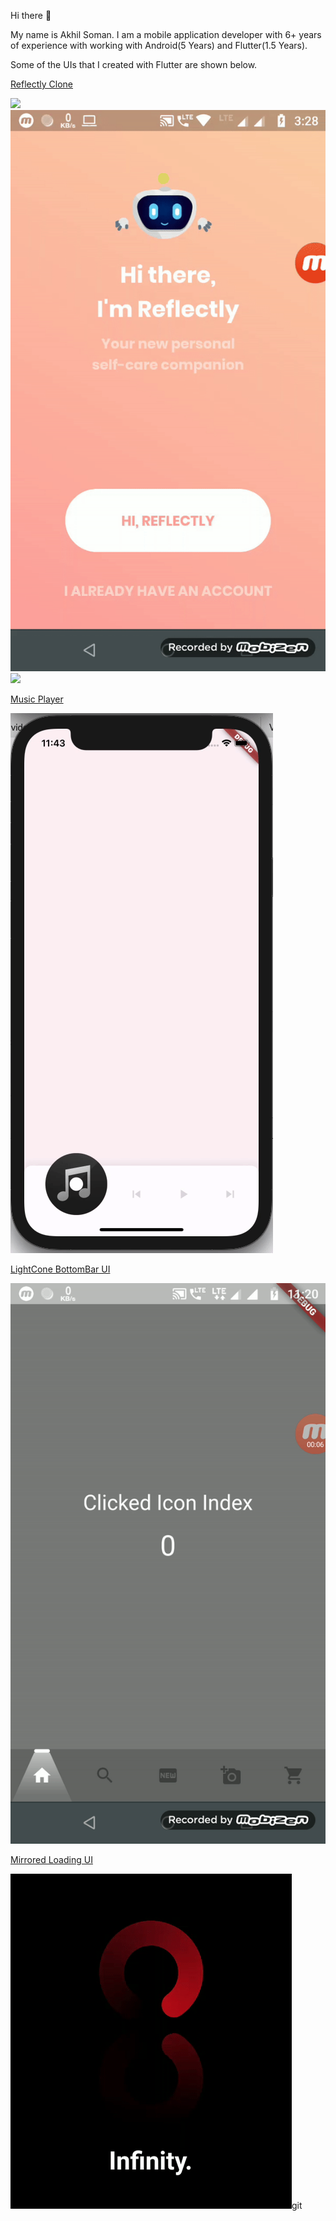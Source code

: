 Hi there 👋

My name is Akhil Soman. 
I am a mobile application developer with 6+ years of experience with working with Android(5 Years) and Flutter(1.5 Years).

Some of the UIs that I created with Flutter are shown below.

[Reflectly Clone](https://github.com/akhilsomanvs/flutter_reflectly_clone)


![](ref_clone_3.gif)
![](ref_clone_2.gif)
![](ref_clone_1.gif)

[Music Player](https://github.com/akhilsomanvs/music_player)

![](music_player.gif)

[LightCone BottomBar UI](https://github.com/akhilsomanvs/flutter_LightConeBottomBarUI)

![](lightcone_bottom_navbar.gif)

[Mirrored Loading UI](https://github.com/akhilsomanvs/flutter_mirrored_loading_ui)

![](mirrored_loading.gif)git 

<!--
**akhilsomanvs/akhilsomanvs** is a ✨ _special_ ✨ repository because its `README.md` (this file) appears on your GitHub profile.

Here are some ideas to get you started:

- 🔭 I’m currently working on ...
- 🌱 I’m currently learning ...
- 👯 I’m looking to collaborate on ...
- 🤔 I’m looking for help with ...
- 💬 Ask me about ...
- 📫 How to reach me: ...
- 😄 Pronouns: ...
- ⚡ Fun fact: ...
-->

